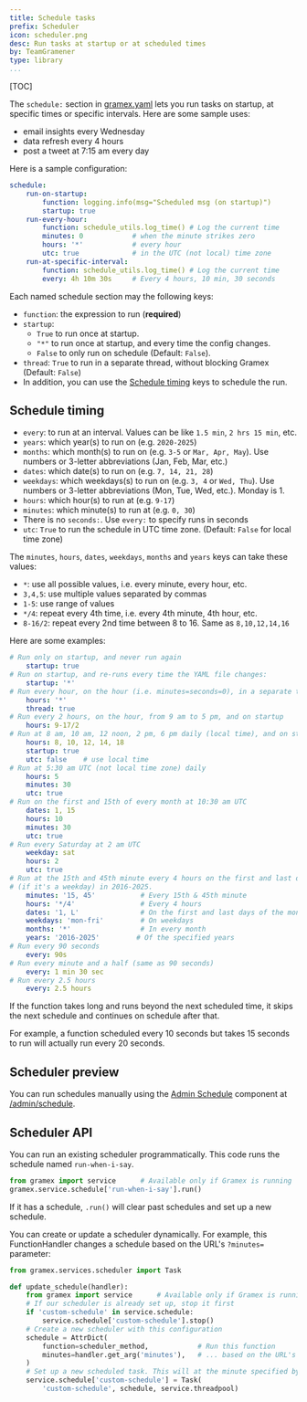 ```yaml
---
title: Schedule tasks
prefix: Scheduler
icon: scheduler.png
desc: Run tasks at startup or at scheduled times
by: TeamGramener
type: library
...
```


[TOC]

The `schedule:` section in [gramex.yaml](gramex.yaml.source) lets you run tasks on
startup, at specific times or specific intervals. Here are some sample uses:

- email insights every Wednesday
- data refresh every 4 hours
- post a tweet at 7:15 am every day

Here is a sample configuration:

```yaml
schedule:
    run-on-startup:
        function: logging.info(msg="Scheduled msg (on startup)")
        startup: true
    run-every-hour:
        function: schedule_utils.log_time() # Log the current time
        minutes: 0            # when the minute strikes zero
        hours: '*'            # every hour
        utc: true             # in the UTC (not local) time zone
    run-at-specific-interval:
        function: schedule_utils.log_time() # Log the current time
        every: 4h 10m 30s     # Every 4 hours, 10 min, 30 seconds
```

Each named schedule section may the following keys:

- `function`: the expression to run (**required**)
- `startup`:
  - `True` to run once at startup.
  - `"*"` to run once at startup, and every time the config changes.
  - `False` to only run on schedule (Default: `False`).
- `thread`: `True` to run in a separate thread, without blocking Gramex (Default: `False`)
- In addition, you can use the [Schedule timing](#schedule-timing) keys to schedule the run.


## Schedule timing

- `every`: to run at an interval. Values can be like `1.5 min`, `2 hrs 15 min`, etc.
- `years`: which year(s) to run on (e.g. `2020-2025`)
- `months`: which month(s) to run on (e.g. `3-5` or `Mar, Apr, May`). Use numbers or 3-letter abbreviations (Jan, Feb, Mar, etc.)
- `dates`: which date(s) to run on (e.g. `7, 14, 21, 28`)
- `weekdays`: which weekdays(s) to run on (e.g. `3, 4` or `Wed, Thu`). Use numbers or 3-letter abbreviations (Mon, Tue, Wed, etc.). Monday is 1.
- `hours`: which hour(s) to run at (e.g. `9-17`)
- `minutes`: which minute(s) to run at (e.g. `0, 30`)
- There is no `seconds:`. Use `every:` to specify runs in seconds
- `utc`: `True` to run the schedule in UTC time zone. (Default: `False` for local time zone)

The `minutes`, `hours`, `dates`, `weekdays`, `months` and `years` keys can take these values:

- `*`: use all possible values, i.e. every minute, every hour, etc.
- `3,4,5`: use multiple values separated by commas
- `1-5`: use range of values
- `*/4`: repeat every 4th time, i.e. every 4th minute, 4th hour, etc.
- `8-16/2`: repeat every 2nd time between 8 to 16. Same as `8,10,12,14,16`

Here are some examples:

```yaml
# Run only on startup, and never run again
    startup: true
# Run on startup, and re-runs every time the YAML file changes:
    startup: '*'
# Run every hour, on the hour (i.e. minutes=seconds=0), in a separate thread:
    hours: '*'
    thread: true
# Run every 2 hours, on the hour, from 9 am to 5 pm, and on startup
    hours: 9-17/2
# Run at 8 am, 10 am, 12 noon, 2 pm, 6 pm daily (local time), and on startup
    hours: 8, 10, 12, 14, 18
    startup: true
    utc: false    # use local time
# Run at 5:30 am UTC (not local time zone) daily
    hours: 5
    minutes: 30
    utc: true
# Run on the first and 15th of every month at 10:30 am UTC
    dates: 1, 15
    hours: 10
    minutes: 30
    utc: true
# Run every Saturday at 2 am UTC
    weekday: sat
    hours: 2
    utc: true
# Run at the 15th and 45th minute every 4 hours on the first and last day of the month
# (if it's a weekday) in 2016-2025.
    minutes: '15, 45'           # Every 15th & 45th minute
    hours: '*/4'                # Every 4 hours
    dates: '1, L'               # On the first and last days of the month
    weekdays: 'mon-fri'         # On weekdays
    months: '*'                 # In every month
    years: '2016-2025'         # Of the specified years
# Run every 90 seconds
    every: 90s
# Run every minute and a half (same as 90 seconds)
    every: 1 min 30 sec
# Run every 2.5 hours
    every: 2.5 hours
```

If the function takes long and runs beyond the next scheduled time, it skips the next schedule
and continues on schedule after that.

For example, a function scheduled every 10 seconds but takes 15 seconds to run will actually run
every 20 seconds.

## Scheduler preview

You can run schedules manually using the
[Admin Schedule](../admin/#admin-schedule) component at
[/admin/schedule](../admin/admin/schedule).


## Scheduler API

You can run an existing scheduler programmatically. This code runs the schedule
named `run-when-i-say`.

```python
from gramex import service      # Available only if Gramex is running
gramex.service.schedule['run-when-i-say'].run()
```

If it has a schedule, `.run()` will clear past schedules and set up a new
schedule.

You can create or update a scheduler dynamically. For example, this
FunctionHandler changes a schedule based on the URL's `?minutes=` parameter:

```python
from gramex.services.scheduler import Task

def update_schedule(handler):
    from gramex import service      # Available only if Gramex is running
    # If our scheduler is already set up, stop it first
    if 'custom-schedule' in service.schedule:
        service.schedule['custom-schedule'].stop()
    # Create a new scheduler with this configuration
    schedule = AttrDict(
        function=scheduler_method,            # Run this function
        minutes=handler.get_arg('minutes'),   # ... based on the URL's ?minutes=
    )
    # Set up a new scheduled task. This will at the minute specified by ?minutes=
    service.schedule['custom-schedule'] = Task(
        'custom-schedule', schedule, service.threadpool)
```

